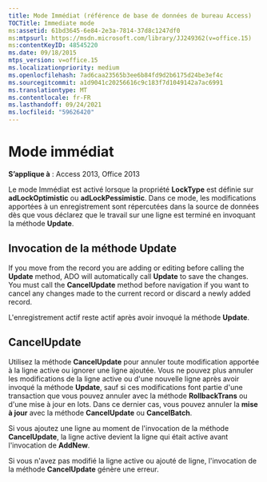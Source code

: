 ```yaml
---
title: Mode Immédiat (référence de base de données de bureau Access)
TOCTitle: Immediate mode
ms:assetid: 61bd3645-6e84-2e3a-7814-37d8c1247df0
ms:mtpsurl: https://msdn.microsoft.com/library/JJ249362(v=office.15)
ms:contentKeyID: 48545220
ms.date: 09/18/2015
mtps_version: v=office.15
ms.localizationpriority: medium
ms.openlocfilehash: 7ad6caa23565b3ee6b84fd9d2b6175d24be3ef4c
ms.sourcegitcommit: a1d9041c20256616c9c183f7d1049142a7ac6991
ms.translationtype: MT
ms.contentlocale: fr-FR
ms.lasthandoff: 09/24/2021
ms.locfileid: "59626420"
---
```

# <a name="immediate-mode"></a>Mode immédiat


**S’applique à** : Access 2013, Office 2013

Le mode Immédiat est activé lorsque la propriété **LockType** est définie sur **adLockOptimistic** ou **adLockPessimistic**. Dans ce mode, les modifications apportées à un enregistrement sont répercutées dans la source de données dès que vous déclarez que le travail sur une ligne est terminé en invoquant la méthode **Update**.

## <a name="calling-update"></a>Invocation de la méthode Update

If you move from the record you are adding or editing before calling the **Update** method, ADO will automatically call **Update** to save the changes. You must call the **CancelUpdate** method before navigation if you want to cancel any changes made to the current record or discard a newly added record.

L'enregistrement actif reste actif après avoir invoqué la méthode **Update**.

## <a name="cancelupdate"></a>CancelUpdate

Utilisez la méthode **CancelUpdate** pour annuler toute modification apportée à la ligne active ou ignorer une ligne ajoutée. Vous ne pouvez plus annuler les modifications de la ligne active ou d'une nouvelle ligne après avoir invoqué la méthode **Update**, sauf si ces modifications font partie d'une transaction que vous pouvez annuler avec la méthode **RollbackTrans** ou d'une mise à jour en lots. Dans ce dernier cas, vous pouvez annuler la **mise à jour** avec la méthode **CancelUpdate** ou **CancelBatch**.

Si vous ajoutez une ligne au moment de l'invocation de la méthode **CancelUpdate**, la ligne active devient la ligne qui était active avant l'invocation de **AddNew**.

Si vous n'avez pas modifié la ligne active ou ajouté de ligne, l'invocation de la méthode **CancelUpdate** génère une erreur.

